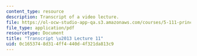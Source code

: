 ```yaml
---
content_type: resource
description: Transcript of a video lecture.
file: https://ol-ocw-studio-app-qa.s3.amazonaws.com/courses/5-111-principles-of-chemical-science-fall-2008/0c1653748d314ff4440d4f321da813c9_5-111F08-L11.pdf
file_type: application/pdf
resourcetype: Document
title: "Transcript \u2013 Lecture 11"
uid: 0c165374-8d31-4ff4-440d-4f321da813c9
---
```

